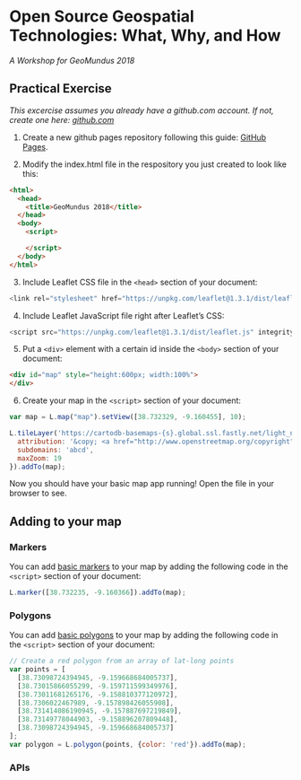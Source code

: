 # Open Source Geospatial Technologies: What, Why, and How
_A Workshop for GeoMundus 2018_

## Practical Exercise

_This excercise assumes you already have a github.com account. If not, create one here: [github.com](github.com)_

1. Create a new github pages repository following this guide:
[GitHub Pages](https://pages.github.com/).

2. Modify the index.html file in the respository you just created to look like this:
```html
<html>
  <head>
    <title>GeoMundus 2018</title>
  </head>
  <body>
    <script>

    </script>
  </body>
</html>
```

3. Include Leaflet CSS file in the `<head>` section of your document:

```js
<link rel="stylesheet" href="https://unpkg.com/leaflet@1.3.1/dist/leaflet.css" integrity="sha512-Rksm5RenBEKSKFjgI3a41vrjkw4EVPlJ3+OiI65vTjIdo9brlAacEuKOiQ5OFh7cOI1bkDwLqdLw3Zg0cRJAAQ==" crossorigin="" />
```

4. Include Leaflet JavaScript file right after Leaflet’s CSS:

```js
<script src="https://unpkg.com/leaflet@1.3.1/dist/leaflet.js" integrity="sha512-/Nsx9X4HebavoBvEBuyp3I7od5tA0UzAxs+j83KgC8PU0kgB4XiK4Lfe4y4cgBtaRJQEIFCW+oC506aPT2L1zw==" crossorigin=""></script>
```

5. Put a `<div>` element with a certain id inside the `<body>` section of your document:

```html
<div id="map" style="height:600px; width:100%">
</div>
```

6. Create your map in the `<script>` section of your document:

```js
var map = L.map("map").setView([38.732329, -9.160455], 10);

L.tileLayer('https://cartodb-basemaps-{s}.global.ssl.fastly.net/light_nolabels/{z}/{x}/{y}.png', {
  attribution: '&copy; <a href="http://www.openstreetmap.org/copyright">OpenStreetMap</a> &copy; <a href="http://cartodb.com/attributions">CartoDB</a>',
  subdomains: 'abcd',
  maxZoom: 19
}).addTo(map);
```

Now you should have your basic map app running! Open the file in your browser to see.

## Adding to your map

### Markers

You can add [basic markers](https://leafletjs.com/reference-1.3.4.html#marker) to your map by adding the following code in the `<script>` section of your document:

```js
L.marker([38.732235, -9.160366]).addTo(map);
```

### Polygons

You can add [basic polygons](https://leafletjs.com/reference-1.3.4.html#polygon) to your map by adding the following code in the `<script>` section of your document:

```js
// Create a red polygon from an array of lat-long points
var points = [
  [38.73098724394945, -9.159668684005737],
  [38.73015866055299, -9.159711599349976],
  [38.73011681265176, -9.158810377120972],
  [38.7306022467989, -9.157898426055908],
  [38.731414086190945, -9.157887697219849],
  [38.73149778044903, -9.158896207809448],
  [38.73098724394945, -9.159668684005737]
];
var polygon = L.polygon(points, {color: 'red'}).addTo(map);
```



### APIs
